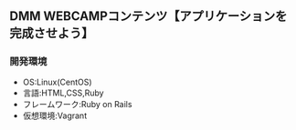 ## DMM WEBCAMPコンテンツ【アプリケーションを完成させよう】

### 開発環境
- OS:Linux(CentOS)
- 言語:HTML,CSS,Ruby
- フレームワーク:Ruby on Rails
- 仮想環境:Vagrant
